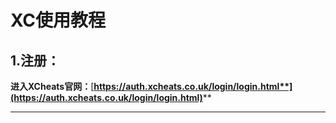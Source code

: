 # XC使用教程

## 1.注册：

**进入XCheats官网：**[**https://auth.xcheats.co.uk/login/login.html**](https://auth.xcheats.co.uk/login/login.html)****

****
